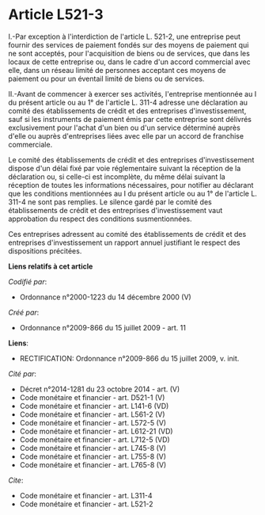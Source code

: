 # Article L521-3

I.-Par exception à l'interdiction de l'article L. 521-2, une entreprise peut fournir des services de paiement fondés sur des
moyens de paiement qui ne sont acceptés, pour l'acquisition de biens ou de services, que dans les locaux de cette entreprise
ou, dans le cadre d'un accord commercial avec elle, dans un réseau limité de personnes acceptant ces moyens de paiement ou
pour un éventail limité de biens ou de services. 

II.-Avant de commencer à exercer ses activités, l'entreprise mentionnée au I du présent article ou au 1° de l'article L.
311-4 adresse une déclaration au comité des établissements de crédit et des entreprises d'investissement, sauf si les
instruments de paiement émis par cette entreprise sont délivrés exclusivement pour l'achat d'un bien ou d'un service
déterminé auprès d'elle ou auprès d'entreprises liées avec elle par un accord de franchise commerciale. 

Le comité des établissements de crédit et des entreprises d'investissement dispose d'un délai fixé par voie réglementaire
suivant la réception de la déclaration ou, si celle-ci est incomplète, du même délai suivant la réception de toutes les
informations nécessaires, pour notifier au déclarant que les conditions mentionnées au I du présent article ou au 1° de
l'article L. 311-4 ne sont pas remplies. Le silence gardé par le comité des établissements de crédit et des entreprises
d'investissement vaut approbation du respect des conditions susmentionnées. 

Ces entreprises adressent au comité des établissements de crédit et des entreprises d'investissement un rapport annuel
justifiant le respect des dispositions précitées.

**Liens relatifs à cet article**

_Codifié par_:

  - Ordonnance n°2000-1223 du 14 décembre 2000 (V)

_Créé par_:

  - Ordonnance n°2009-866 du 15 juillet 2009 - art. 11

**Liens**:

  - RECTIFICATION: Ordonnance n°2009-866 du 15 juillet 2009, v. init.

_Cité par_:

  - Décret n°2014-1281 du 23 octobre 2014 - art. (V)
  - Code monétaire et financier - art. D521-1 (V)
  - Code monétaire et financier - art. L141-6 (VD)
  - Code monétaire et financier - art. L561-2 (V)
  - Code monétaire et financier - art. L572-5 (V)
  - Code monétaire et financier - art. L612-21 (VD)
  - Code monétaire et financier - art. L712-5 (VD)
  - Code monétaire et financier - art. L745-8 (V)
  - Code monétaire et financier - art. L755-8 (V)
  - Code monétaire et financier - art. L765-8 (V)

_Cite_:

  - Code monétaire et financier - art. L311-4
  - Code monétaire et financier - art. L521-2
